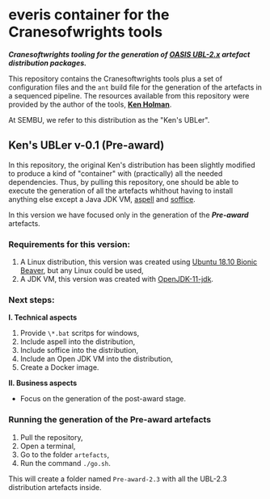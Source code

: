 # everis container for the Cranesofwrights tools

**_Cranesoftwrights tooling for the generation of [OASIS UBL-2.x](http://docs.oasis-open.org/ubl/cs01-UBL-2.2/UBL-2.2.html) artefact distribution packages._**

This repository contains the Cranesoftwrights tools plus a set of configuration files and the `ant` build file for the generation of the artefacts in a sequenced pipeline. The resources available from this repository were provided by the author of the tools, **[Ken Holman](http://www.cranesoftwrights.com/)**. 

At SEMBU, we refer to this distribution as the "Ken's UBLer".

## Ken's UBLer v-0.1 (Pre-award)

In this repository, the original Ken's distribution has been slightly modified to produce a kind of "container" with (practically) all the needed dependencies. Thus, by pulling this repository, one should be able to execute the generation of all the artefacts whithout having to install anything else except a Java JDK VM, [aspell](http://aspell.net/) and [soffice](http://www.openoffice.org/download/index.html).

In this version we have focused only in the generation of the **_Pre-award_** artefacts. 

### Requirements for this version: 

1. A Linux distribution, this version was created using [Ubuntu 18.10 Bionic Beaver](https://wiki.ubuntu.com/BionicBeaver/ReleaseNotes), but any Linux could be used,
2. A JDK VM, this version was created with [OpenJDK-11-jdk](https://openjdk.java.net/projects/jdk/11/).

### Next steps:

**I. Technical aspects**

1. Provide `\*.bat` scritps for windows,
2. Include aspell into the distribution,
3. Include soffice into the distribution,
4. Include an Open JDK VM into the distribution,
5. Create a Docker image.

**II. Business aspects**

* Focus on the generation of the post-award stage.

### Running the generation of the Pre-award artefacts

1. Pull the repository,
2. Open a terminal,
3. Go to the folder `artefacts`,
4. Run the command `./go.sh`. 

This will create a folder named `Pre-award-2.3` with all the UBL-2.3 distribution artefacts inside.
